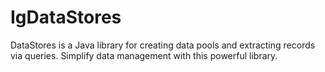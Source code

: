 # IgDataStores
DataStores is a Java library for creating data pools and extracting records via queries. Simplify data management with this powerful library.
